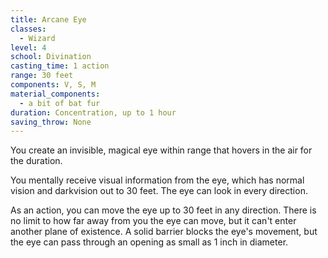 ```yaml
---
title: Arcane Eye
classes:
  - Wizard
level: 4
school: Divination
casting_time: 1 action
range: 30 feet
components: V, S, M
material_components:
  - a bit of bat fur
duration: Concentration, up to 1 hour
saving_throw: None
---
```


You create an invisible, magical eye within range that hovers in the air for the duration.

You mentally receive visual information from the eye, which has normal vision and darkvision out to 30 feet. The eye can look in every direction.

As an action, you can move the eye up to 30 feet in any direction. There is no limit to how far away from you the eye can move, but it can't enter another plane of existence. A solid barrier blocks the eye's movement, but the eye can pass through an opening as small as 1 inch in diameter.
